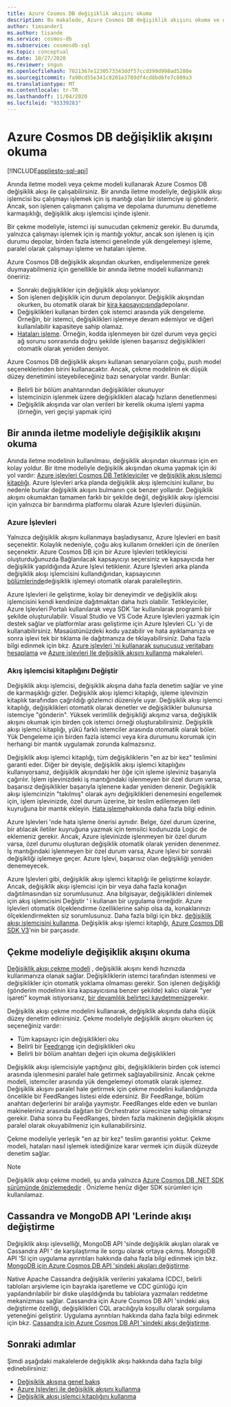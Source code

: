 ```yaml
---
title: Azure Cosmos DB değişiklik akışını okuma
description: Bu makalede, Azure Cosmos DB değişiklik akışını okuma ve erişme için kullanabileceğiniz farklı seçenekler açıklanmaktadır.
author: timsander1
ms.author: tisande
ms.service: cosmos-db
ms.subservice: cosmosdb-sql
ms.topic: conceptual
ms.date: 10/27/2020
ms.reviewer: sngun
ms.openlocfilehash: 7021367e1230573343ddf57ccd399d998ad5280e
ms.sourcegitcommit: fa90cd55e341c8201e3789df4cd8bd6fe7c809a3
ms.translationtype: MT
ms.contentlocale: tr-TR
ms.lasthandoff: 11/04/2020
ms.locfileid: "93339283"
---
```

# <a name="reading-azure-cosmos-db-change-feed"></a>Azure Cosmos DB değişiklik akışını okuma
[!INCLUDE[appliesto-sql-api](includes/appliesto-sql-api.md)]

Anında iletme modeli veya çekme modeli kullanarak Azure Cosmos DB değişiklik akışı ile çalışabilirsiniz. Bir anında iletme modeliyle, değişiklik akışı işlemcisi bu çalışmayı işlemek için iş mantığı olan bir istemciye işi gönderir. Ancak, son işlenen çalışmanın çalışma ve depolama durumunu denetleme karmaşıklığı, değişiklik akışı işlemcisi içinde işlenir.

Bir çekme modeliyle, istemci işi sunucudan çekmeniz gerekir. Bu durumda, yalnızca çalışmayı işlemek için iş mantığı yoktur, ancak son işlenen iş için durumu depolar, birden fazla istemci genelinde yük dengelemeyi işleme, paralel olarak çalışmayı işleme ve hataları işleme.

Azure Cosmos DB değişiklik akışından okurken, endişelenmenize gerek duymayabilmeniz için genellikle bir anında iletme modeli kullanmanızı öneririz:

- Sonraki değişiklikler için değişiklik akışı yoklanıyor.
- Son işlenen değişiklik için durum depolanıyor. Değişiklik akışından okurken, bu otomatik olarak bir [kira kapsayıcısında](change-feed-processor.md#components-of-the-change-feed-processor)depolanır.
- Değişiklikleri kullanan birden çok istemci arasında yük dengeleme. Örneğin, bir istemci, değişiklikleri işlemeye devam edemiyor ve diğeri kullanılabilir kapasiteye sahip olamaz.
- [Hataları işleme](change-feed-processor.md#error-handling). Örneğin, kodda işlenmeyen bir özel durum veya geçici ağ sorunu sonrasında doğru şekilde işlenen başarısız değişiklikleri otomatik olarak yeniden deniyor.

Azure Cosmos DB değişiklik akışını kullanan senaryoların çoğu, push model seçeneklerinden birini kullanacaktır. Ancak, çekme modelinin ek düşük düzey denetimini isteyebileceğiniz bazı senaryolar vardır. Bunlar:

- Belirli bir bölüm anahtarından değişiklikler okunuyor
- İstemcinizin işlenmek üzere değişiklikleri alacağı hızların denetlenmesi
- Değişiklik akışında var olan verileri bir kerelik okuma işlemi yapma (örneğin, veri geçişi yapmak için)

## <a name="reading-change-feed-with-a-push-model"></a>Bir anında iletme modeliyle değişiklik akışını okuma

Anında iletme modelinin kullanılması, değişiklik akışından okunması için en kolay yoldur. Bir itme modeliyle değişiklik akışından okuma yapmak için iki yol vardır: [Azure işlevleri Cosmos DB Tetikleyiciler](change-feed-functions.md) ve [değişiklik akışı işlemci kitaplığı](change-feed-processor.md). Azure Işlevleri arka planda değişiklik akışı işlemcisini kullanır, bu nedenle bunlar değişiklik akışını bulmanın çok benzer yollardır. Değişiklik akışını okumaktan tamamen farklı bir şekilde değil, değişiklik akışı işlemcisi için yalnızca bir barındırma platformu olarak Azure Işlevleri düşünün.

### <a name="azure-functions"></a>Azure İşlevleri

Yalnızca değişiklik akışını kullanmaya başladıysanız, Azure Işlevleri en basit seçenektir. Kolaylık nedeniyle, çoğu akış kullanım örnekleri için de önerilen seçenektir. Azure Cosmos DB için bir Azure Işlevleri tetikleyicisi oluşturduğunuzda Bağlanılacak kapsayıcıyı seçersiniz ve kapsayıcıda her değişiklik yapıldığında Azure Işlevi tetiklenir. Azure Işlevleri arka planda değişiklik akışı işlemcisini kullandığından, kapsayıcının [bölümlerinde](partitioning-overview.md)değişiklik işlemeyi otomatik olarak paralelleştirin.

Azure Işlevleri ile geliştirme, kolay bir deneyimdir ve değişiklik akışı işlemcisini kendi kendinize dağıtmaktan daha hızlı olabilir. Tetikleyiciler, Azure Işlevleri Portalı kullanılarak veya SDK 'lar kullanılarak programlı bir şekilde oluşturulabilir. Visual Studio ve VS Code Azure Işlevleri yazmak için destek sağlar ve platformlar arası geliştirme için Azure Işlevleri CLı 'yi de kullanabilirsiniz. Masaüstünüzdeki kodu yazabilir ve hata ayıklamanıza ve sonra işlevi tek bir tıklama ile dağıtmanıza de tıklayabilirsiniz. Daha fazla bilgi edinmek için bkz. [Azure işlevleri 'ni kullanarak sunucusuz veritabanı hesaplama](serverless-computing-database.md) ve [Azure işlevleri Ile değişiklik akışını kullanma](change-feed-functions.md) makaleleri.

### <a name="change-feed-processor-library"></a>Akış işlemcisi kitaplığını Değiştir

Değişiklik akışı işlemcisi, değişiklik akışına daha fazla denetim sağlar ve yine de karmaşıklığı gizler. Değişiklik akışı işlemci kitaplığı, işleme işlevinizin kitaplık tarafından çağrıldığı gözlemci düzeniyle uyar. Değişiklik akışı işlemci kitaplığı, değişiklikleri otomatik olarak denetler ve değişiklikler bulunursa istemciye "gönderin". Yüksek verimlilik değişikliği akışınız varsa, değişiklik akışını okumak için birden çok istemci örneği oluşturabilirsiniz. Değişiklik akışı işlemci kitaplığı, yükü farklı istemciler arasında otomatik olarak böler. Yük Dengeleme için birden fazla istemci veya kira durumunu korumak için herhangi bir mantık uygulamak zorunda kalmazsınız.

Değişiklik akışı işlemci kitaplığı, tüm değişikliklerin "en az bir kez" teslimini garanti eder. Diğer bir deyişle, değişiklik akışı işlemci kitaplığını kullanıyorsanız, değişiklik akışındaki her öğe için işleme işleviniz başarıyla çağırılır. İşlem işlevinizdeki iş mantığındaki işlenmeyen bir özel durum varsa, başarısız değişiklikler başarıyla işlenene kadar yeniden denenir. Değişiklik akışı işlemcinizin "takılmış" olarak aynı değişiklikleri denemesini engellemek için, işlem işlevinizde, özel durum üzerine, bir teslim edilemeyen ileti kuyruğuna bir mantık ekleyin. [Hata işleme](change-feed-processor.md#error-handling)hakkında daha fazla bilgi edinin.

Azure Işlevleri 'nde hata işleme önerisi aynıdır. Belge, özel durum üzerine, bir atılacak iletiler kuyruğuna yazmak için temsilci kodunuzda Logic de eklemeniz gerekir. Ancak, Azure işlevinizde işlenmeyen bir özel durum varsa, özel durumu oluşturan değişiklik otomatik olarak yeniden denenmez. İş mantığındaki işlenmeyen bir özel durum varsa, Azure Işlevi bir sonraki değişikliği işlemeye geçer. Azure Işlevi, başarısız olan değişikliği yeniden denemeyecek.

Azure Işlevleri gibi, değişiklik akışı işlemci kitaplığı ile geliştirme kolaydır. Ancak, değişiklik akışı işlemcisi için bir veya daha fazla konağın dağıtılmasından siz sorumlusunuz. Ana bilgisayar, değişiklikleri dinlemek için akış işlemcisini Değiştir ' i kullanan bir uygulama örneğidir. Azure Işlevleri otomatik ölçeklendirme özelliklerine sahip olsa da, konaklarınızı ölçeklendirmekten siz sorumlusunuz. Daha fazla bilgi için bkz. [değişiklik akışı işlemcisini kullanma](change-feed-processor.md#dynamic-scaling). Değişiklik akışı işlemci kitaplığı, [Azure Cosmos DB SDK V3](https://github.com/Azure/azure-cosmos-dotnet-v3)'nin bir parçasıdır.

## <a name="reading-change-feed-with-a-pull-model"></a>Çekme modeliyle değişiklik akışını okuma

[Değişiklik akışı çekme modeli](change-feed-pull-model.md) , değişiklik akışını kendi hızınızda kullanmanıza olanak sağlar. Değişikliklerin istemci tarafından istenmesi ve değişiklikler için otomatik yoklama olmaması gerekir. Son işlenen değişikliği (gönderim modelinin kira kapsayıcısına benzer şekilde) kalıcı olarak "yer işareti" koymak istiyorsanız, [bir devamlılık belirteci kaydetmeniz](change-feed-pull-model.md#saving-continuation-tokens)gerekir.

Değişiklik akışı çekme modelini kullanarak, değişiklik akışında daha düşük düzey denetim edinirsiniz. Çekme modeliyle değişiklik akışını okurken üç seçeneğiniz vardır:

- Tüm kapsayıcı için değişiklikleri oku
- Belirli bir [Feedrange](change-feed-pull-model.md#using-feedrange-for-parallelization) için değişiklikleri oku
- Belirli bir bölüm anahtarı değeri için okuma değişiklikleri

Değişiklik akışı işlemcisiyle yaptığınız gibi, değişikliklerin birden çok istemci arasında işlenmesini paralel hale getirmek sağlayabilirsiniz. Ancak çekme modeli, istemciler arasında yük dengelemeyi otomatik olarak işlemez. Değişiklik akışını paralel hale getirmek için çekme modelini kullandığınızda öncelikle bir FeedRanges listesi elde edersiniz. Bir FeedRange, bölüm anahtarı değerlerini bir aralığa yaymıştır. FeedRanges elde eden ve bunları makineleriniz arasında dağıtan bir Orchestrator sürecinize sahip olmanız gerekir. Daha sonra bu FeedRanges, birden fazla makinenin değişiklik akışını paralel olarak okuyabilmeniz için kullanabilirsiniz.

Çekme modeliyle yerleşik "en az bir kez" teslim garantisi yoktur. Çekme modeli, hataları nasıl işlemek istediğinize karar vermek için düşük düzeyde denetim sağlar.

> [!NOTE]
> Değişiklik akışı çekme modeli, şu anda yalnızca [Azure Cosmos DB .NET SDK sürümünde önizlemededir](https://www.nuget.org/packages/Microsoft.Azure.Cosmos/3.15.0-preview) . Önizleme henüz diğer SDK sürümleri için kullanılamaz.

## <a name="change-feed-in-apis-for-cassandra-and-mongodb"></a>Cassandra ve MongoDB API 'Lerinde akışı değiştirme

Değişiklik akışı işlevselliği, MongoDB API 'sinde değişiklik akışları olarak ve Cassandra API ' de karşılaştırma ile sorgu olarak ortaya çıkmış. MongoDB API 'SI için uygulama ayrıntıları hakkında daha fazla bilgi edinmek için bkz. [MongoDB için Azure Cosmos DB API 'sindeki akışları değiştirme](mongodb-change-streams.md).

Native Apache Cassandra değişiklik verilerini yakalama (CDC), belirli tabloları arşivleme için bayrakla işaretleme ve CDC günlüğü için yapılandırılabilir bir diske ulaşıldığında bu tablolara yazmaları reddetme mekanizması sağlar. Cassandra için Azure Cosmos DB API 'sindeki akış değiştirme özelliği, değişiklikleri CQL aracılığıyla koşullu olarak sorgulama yeteneğini geliştirir. Uygulama ayrıntıları hakkında daha fazla bilgi edinmek için bkz. [Cassandra için Azure Cosmos DB API 'sindeki akışı değiştirme](cassandra-change-feed.md).

## <a name="next-steps"></a>Sonraki adımlar

Şimdi aşağıdaki makalelerde değişiklik akışı hakkında daha fazla bilgi edinebilirsiniz:

* [Değişiklik akışına genel bakış](change-feed.md)
* [Azure Işlevleri ile değişiklik akışını kullanma](change-feed-functions.md)
* [Değişiklik akışı işlemci kitaplığını kullanma](change-feed-processor.md)
